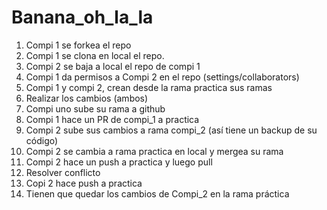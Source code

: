 # Banana_oh_la_la
1. Compi 1 se forkea el repo
2. Compi 1 se clona en local el repo.
3. Compi 2 se baja a local el repo de compi 1
4. Compi 1 da permisos a Compi 2 en el repo (settings/collaborators)
5. Compi 1 y compi 2, crean desde la rama practica sus ramas
6. Realizar los cambios (ambos)
7. Compi uno sube su rama a github
8. Compi 1 hace un PR de compi_1 a practica
9. Compi 2 sube sus cambios a rama compi_2 (así tiene un backup de su código)
10. Compi 2 se cambia a rama practica en local y mergea su rama 
11. Compi 2 hace un push a practica y luego pull
12. Resolver conflicto
13. Copi 2 hace push a practica
14. Tienen que quedar los cambios de Compi_2 en la rama práctica